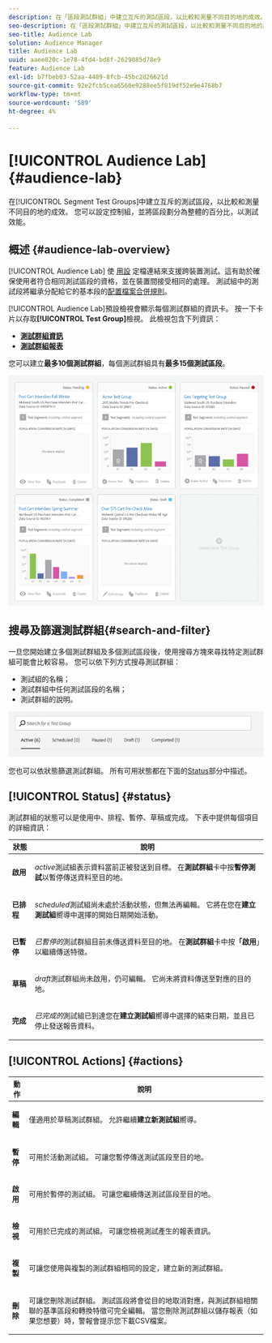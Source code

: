 ```yaml
---
description: 在「區段測試群組」中建立互斥的測試區段，以比較和測量不同目的地的成效。 您可以設定控制組，並將區段劃分為整體的百分比，以測試效能。
seo-description: 在「區段測試群組」中建立互斥的測試區段，以比較和測量不同目的地的成效。 您可以設定控制組，並將區段劃分為整體的百分比，以測試效能。
seo-title: Audience Lab
solution: Audience Manager
title: Audience Lab
uuid: aaee820c-1e78-4fd4-bd8f-2629085d78e9
feature: Audience Lab
exl-id: b7fbeb03-52aa-4489-8fcb-45bc2d26621d
source-git-commit: 92e2fcb5cea6560e9288ee5f819df52e9e4768b7
workflow-type: tm+mt
source-wordcount: '589'
ht-degree: 4%

---
```


# [!UICONTROL Audience Lab] {#audience-lab}

在[!UICONTROL Segment Test Groups]中建立互斥的測試區段，以比較和測量不同目的地的成效。 您可以設定控制組，並將區段劃分為整體的百分比，以測試效能。

## 概述 {#audience-lab-overview}

[!UICONTROL Audience Lab] 使 [用設](../../features/profile-merge-rules/merge-rules-overview.md) 定檔連結來支援跨裝置測試。這有助於確保使用者符合相同測試區段的資格，並在裝置間接受相同的處理。 測試組中的測試段將繼承分配給它的基本段的[配置檔案合併規則](../../features/profile-merge-rules/merge-rules-dashboard.md)。

[!UICONTROL Audience Lab]預設檢視會顯示每個測試群組的資訊卡。 按一下卡片以存取&#x200B;**[!UICONTROL Test Group]**&#x200B;檢視。 此檢視包含下列資訊：

* **[測試群組資訊](../../features/audience-lab/audience-lab-information-view.md)**
* **[測試群組報表](../../features/audience-lab/audience-lab-reporting-view.md)**

您可以建立&#x200B;**最多10個測試群組**，每個測試群組具有&#x200B;**最多15個測試區段**。

![](assets/test-groups-view.PNG)

## 搜尋及篩選測試群組{#search-and-filter}

一旦您開始建立多個測試群組及多個測試區段後，使用搜尋方塊來尋找特定測試群組可能會比較容易。 您可以依下列方式搜尋測試群組：

* 測試組的名稱；
* 測試群組中任何測試區段的名稱；
* 測試群組的說明。

![](assets/search_and_filter_audience_lab.png)

您也可以依狀態篩選測試群組。 所有可用狀態都在下面的[Status](../../features/audience-lab/audience-lab.md#status)部分中描述。

## [!UICONTROL Status] {#status}

測試群組的狀態可以是使用中、排程、暫停、草稿或完成。 下表中提供每個項目的詳細資訊：

<table id="table_7A0388BA02E045AC971C06A22DAC2C63"> 
 <thead> 
  <tr> 
   <th colname="col1" class="entry"> 狀態 </th> 
   <th colname="col2" class="entry"> 說明 </th> 
  </tr> 
 </thead>
 <tbody> 
  <tr> 
   <td colname="col1"> <p> <b><span class="uicontrol"> 啟用 </span></b> </p> </td> 
   <td colname="col2"> <p><i>active</i>測試組表示資料當前正被發送到目標。 在<b><span class="uicontrol">測試群組</span></b>卡中按<b><span class="uicontrol">暫停測試</span></b>以暫停傳送資料至目的地。 </p> </td> 
  </tr> 
  <tr> 
   <td colname="col1"> <p> <b><span class="uicontrol"> 已排程 </span></b> </p> </td> 
   <td colname="col2"> <p><i>scheduled</i>測試組尚未處於活動狀態，但無法再編輯。 它將在您在<b>建立測試組</b>嚮導中選擇的開始日期開始活動。 </p> </td> 
  </tr> 
  <tr> 
   <td colname="col1"> <p> <b><span class="uicontrol"> 已暫停 </span></b> </p> </td> 
   <td colname="col2"> <p><i>已暫停的</i>測試群組目前未傳送資料至目的地。 在<b><span class="uicontrol">測試群組</span></b>卡中按<b><span class="uicontrol">「啟用</span></b>」以繼續傳送特徵。 </p> </td> 
  </tr> 
  <tr> 
   <td colname="col1"> <p> <b><span class="uicontrol"> 草稿 </span></b> </p> </td> 
   <td colname="col2"> <p><i>draft</i>測試群組尚未啟用，仍可編輯。 它尚未將資料傳送至對應的目的地。 </p> </td> 
  </tr> 
  <tr> 
   <td colname="col1"> <p> <b><span class="uicontrol"> 完成 </span></b> </p> </td> 
   <td colname="col2"> <p><i>已完成的</i>測試組已到達您在<b><span class="uicontrol">建立測試組</span></b>嚮導中選擇的結束日期，並且已停止發送報告資料。 </p> </td>
  </tr>
 </tbody>
</table>

## [!UICONTROL Actions] {#actions}

<table id="table_481A411E2D2F4FE891595D00E775CF60"> 
 <thead> 
  <tr> 
   <th colname="col1" class="entry"> 動作 </th> 
   <th colname="col2" class="entry"> 說明 </th>
  </tr>
 </thead>
 <tbody> 
  <tr> 
   <td colname="col1"> <p> <b><span class="uicontrol"> 編輯 </span></b> </p> </td>
   <td colname="col2"> <p>僅適用於草稿測試群組<b></b>。 允許繼續<b><span class="uicontrol">建立新測試組</span></b>嚮導。 </p> </td>
  </tr>
  <tr> 
   <td colname="col1"> <p> <b><span class="uicontrol"> 暫停 </span></b> </p> </td>
   <td colname="col2"> <p>可用於活動測試組。 可讓您暫停傳送測試區段至目的地。 </p> </td>
  </tr>
  <tr> 
   <td colname="col1"> <p> <b><span class="uicontrol"> 啟用  </span></b> </p> </td>
   <td colname="col2"> <p>可用於暫停的測試組。 可讓您繼續傳送測試區段至目的地。 </p> </td>
  </tr>
  <tr> 
   <td colname="col1"> <p> <b><span class="uicontrol"> 檢視 </span></b> </p> </td>
   <td colname="col2"> <p>可用於已完成的測試組。 可讓您檢視測試產生的報表資訊。 </p> </td>
  </tr>
  <tr> 
   <td colname="col1"> <p> <b><span class="uicontrol"> 複製 </span></b> </p> </td>
   <td colname="col2"> <p>可讓您使用與複製的測試群組相同的設定，建立新的測試群組。 </p> </td>
  </tr>
  <tr> 
   <td colname="col1"> <p> <b><span class="uicontrol"> 刪除 </span></b> </p> </td>
   <td colname="col2"> <p>可讓您刪除測試群組。 測試區段將會從目的地取消對應，與測試群組相關聯的基準區段和轉換特徵可完全編輯。 當您刪除測試群組以儲存報表（如果您想要）時，警報會提示您下載CSV檔案。 </p> </td>
  </tr>
 </tbody>
</table>
